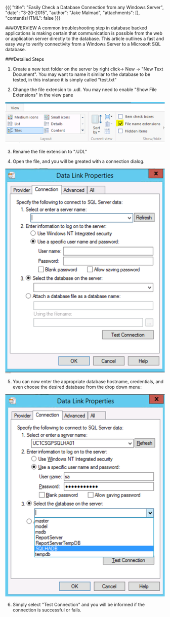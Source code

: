 {{{
  "title": "Easily Check a Database Connection from any Windows Server",
  "date": "3-20-2015",
  "author": "Jake Malmad",
  "attachments": [],
  "contentIsHTML": false
}}}

###OVERVIEW
A common troubleshooting step in database backed applications is making certain that communication is possible from the web or application server directly to the database. This article outlines a fast and easy way to verify connectivity from a Windows Server to a Microsoft SQL database.

###Detailed Steps
1. Create a new text folder on the server by right click-> New -> "New Text Document". You may want to name it similar to the database to be tested, in this instance it is simply called "test.txt"

2. Change the file extension to .udl. You may need to enable "Show File Extensions" in the view pane

  ![Show File Extensions](../images/easily-check-a-database-connection-from-a-windows-server-1.PNG)

3. Rename the file extension to ".UDL"

4. Open the file, and you will be greated with a connection dialog.

  ![Connection Dialog](../images/easily-check-a-database-connection-from-a-windows-server-2.PNG)

5. You can now enter the appropriate database hostname, credentials, and even choose the desired database from the drop down menu:

  ![Drop Down Menu](../images/easily-check-a-database-connection-from-a-windows-server-3.PNG)

6. Simply select "Test Connection" and you will be informed if the connection is successful or fails.
